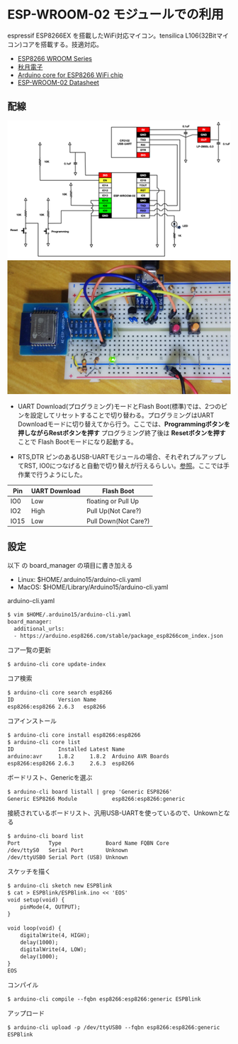 # ESP-WROOM-02 モジュールでの利用

espressif ESP8266EX を搭載したWiFi対応マイコン。tensilica L106(32Bitマイコン)コアを搭載する。技適対応。

* [ESP8266 WROOM Series](https://www.espressif.com/en/products/hardware/esp-wroom-02/overview)
* [秋月電子](http://akizukidenshi.com/catalog/g/gM-09607/)
* [Arduino core for ESP8266 WiFi chip](https://github.com/esp8266/Arduino)
* [ESP-WROOM-02 Datasheet](https://www.espressif.com/sites/default/files/documentation/0c-esp-wroom-02_datasheet_en.pdf)

## 配線

![ESP-Blink](../images/ESP-Blink.png)
![ESP-Blink-Photo](../images/ESP-Blink-Photo.jpg)

* UART Download(プログラミング)モードとFlash Boot(標準)では、2つのピンを設定してリセットすることで切り替わる。プログラミングはUART Downloadモードに切り替えてから行う。ここでは、**Programmingボタンを押しながらRestボタンを押す** プログラミング終了後は **Resetボタンを押す**ことで Flash Bootモードになり起動する。

* RTS,DTR ピンのあるUSB-UARTモジュールの場合、それぞれプルアップしてRST, IO0につなげると自動で切り替えが行えるらしい。[参照](https://github.com/esp8266/Arduino/blob/master/doc/boards.rst)。ここでは手作業で行うようにした。

Pin | UART Download | Flash Boot
------|---------------|------------
IO0   | Low           | floating or Pull Up
IO2   | High          | Pull Up(Not Care?)
IO15  | Low           | Pull Down(Not Care?)

## 設定

以下 の board_manager の項目に書き加える

* Linux: $HOME/.arduino15/arduino-cli.yaml 
* MacOS: $HOME/Library/Arduino15/arduino-cli.yaml

arduino-cli.yaml

	$ vim $HOME/.arduino15/arduino-cli.yaml
	board_manager:
	  additional_urls:
	  - https://arduino.esp8266.com/stable/package_esp8266com_index.json
	
コア一覧の更新

	$ arduino-cli core update-index

コア検索

	$ arduino-cli core search esp8266
	ID              Version Name
	esp8266:esp8266 2.6.3   esp8266
	
コアインストール

	$ arduino-cli core install esp8266:esp8266
	$ arduino-cli core list
	ID              Installed Latest Name
	arduino:avr     1.8.2     1.8.2  Arduino AVR Boards
	esp8266:esp8266 2.6.3     2.6.3  esp8266

ボードリスト、Genericを選ぶ

	$ arduino-cli board listall | grep 'Generic ESP8266'
	Generic ESP8266 Module           esp8266:esp8266:generic

接続されているボードリスト、汎用USB-UARTを使っているので、Unkownとなる

	$ arduino-cli board list
	Port         Type              Board Name FQBN Core
	/dev/ttyS0   Serial Port       Unknown
	/dev/ttyUSB0 Serial Port (USB) Unknown


スケッチを描く

	$ arduino-cli sketch new ESPBlink
	$ cat > ESPBlink/ESPBlink.ino << 'EOS'
	void setup(void) {
	    pinMode(4, OUTPUT);
	}

	void loop(void) {
	    digitalWrite(4, HIGH);
	    delay(1000);
	    digitalWrite(4, LOW);
	    delay(1000);
	}
	EOS
	
コンパイル

	$ arduino-cli compile --fqbn esp8266:esp8266:generic ESPBlink

アップロード

	$ arduino-cli upload -p /dev/ttyUSB0 --fqbn esp8266:esp8266:generic ESPBlink

